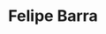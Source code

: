 ---
# Display name
title: Felipe Barra
weight: 10

# Is this the primary user of the site?
superuser: false

role:

# Organizations/Affiliations
organizations:
  - name: Universidad de Chile

social:
  - icon: globe
    icon_pack: fas
    link: https://uchile.cl/portafolio-academico/academico/32921-Felipe-Javier-Barra-de%20la%20Guarda
  - icon: envelope
    icon_pack: fas
    link: 'mailto:fbarra@uchile.cl'
  - icon: google-scholar
    icon_pack: ai
    link: https://scholar.google.com/citations?user=Q1ICzqAAAAAJ&hl=en

# Organizational groups that you belong to (for People widget)
#   Set this to `[]` or comment out if you are not using People widget.
user_groups:
  - Speakers
  - Program Committee
---